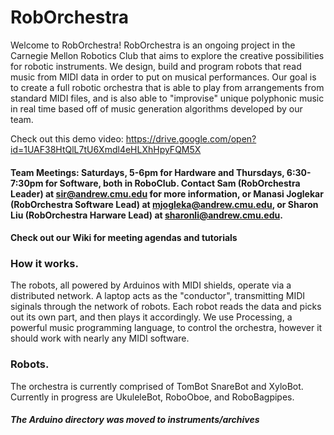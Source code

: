 RobOrchestra
=============

Welcome to RobOrchestra! RobOrchestra is an ongoing project in the Carnegie Mellon Robotics Club that aims to explore the creative possibilities for robotic instruments. We design, build and program robots that read music from MIDI data in order to put on musical performances. Our goal is to create a full robotic orchestra that is able to play from arrangements from standard MIDI files, and is also able to "improvise" unique polyphonic music in real time based off of music generation algorithms developed by our team.

Check out this demo video: https://drive.google.com/open?id=1UAF38HtQlL7tU6Xmdl4eHLXhHpyFQM5X

#### Team Meetings: Saturdays, 5-6pm for Hardware and Thursdays, 6:30-7:30pm for Software, both in RoboClub. Contact Sam (RobOrchestra Leader) at sir@andrew.cmu.edu for more information, or Manasi Joglekar (RobOrchestra Software Lead) at mjogleka@andrew.cmu.edu, or Sharon Liu (RobOrchestra Harware Lead) at sharonli@andrew.cmu.edu.
#### Check out our Wiki for meeting agendas and tutorials

### How it works.
	
The robots, all powered by Arduinos with MIDI shields, operate via a distributed network. A laptop acts as the "conductor", transmitting MIDI siginals through the network of robots. Each robot reads the data and picks out its own part, and then plays it accordingly. We use Processing, a powerful music programming language, to control the orchestra, however it should work with nearly any MIDI software.


### Robots.

The orchestra is currently comprised of TomBot SnareBot and XyloBot. Currently in progress are UkuleleBot, RoboOboe, and RoboBagpipes.


##### The Arduino directory was moved to instruments/archives
